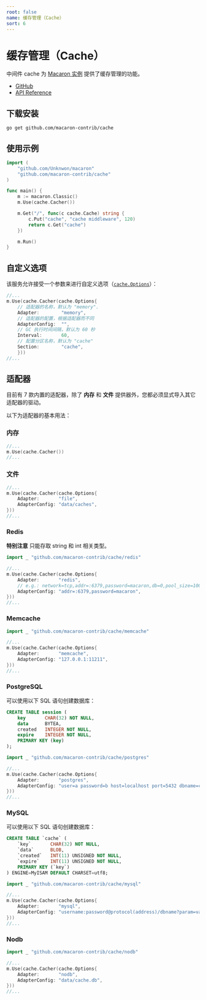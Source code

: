 ```yaml
---
root: false
name: 缓存管理（Cache）
sort: 6
---
```


# 缓存管理（Cache）

中间件 cache 为 [Macaron 实例](../intro/core_concepts#macaron-%E5%AE%9E%E4%BE%8B) 提供了缓存管理的功能。

- [GitHub](https://github.com/macaron-contrib/cache)
- [API Reference](https://gowalker.org/github.com/macaron-contrib/cache)

## 下载安装

    go get github.com/macaron-contrib/cache

## 使用示例

```go
import (
    "github.com/Unknwon/macaron"
    "github.com/macaron-contrib/cache"
)

func main() {
    m := macaron.Classic()
    m.Use(cache.Cacher())

    m.Get("/", func(c cache.Cache) string {
        c.Put("cache", "cache middleware", 120)
        return c.Get("cache")
    })

    m.Run()
}
```

## 自定义选项

该服务允许接受一个参数来进行自定义选项（[`cache.Options`](https://gowalker.org/github.com/macaron-contrib/cache#Options)）：

```go
//...
m.Use(cache.Cacher(cache.Options{
    // 适配器的名称，默认为 "memory".
    Adapter:        "memory",
    // 适配器的配置，根据适配器而不同
    AdapterConfig:  "",
    // GC 执行时间间隔，默认为 60 秒
    Interval:       60,
    // 配置分区名称，默认为 "cache"
    Section:        "cache",
    }))
//...
```

## 适配器


目前有 7 款内置的适配器，除了 **内存** 和 **文件** 提供器外，您都必须显式导入其它适配器的驱动。

以下为适配器的基本用法：

### 内存

```go
//...
m.Use(cache.Cacher())
//...
```

### 文件

```go
//...
m.Use(cache.Cacher(cache.Options{
    Adapter:       "file",
    AdapterConfig: "data/caches",
}))
//...
```

### Redis

**特别注意** 只能存取 string 和 int 相关类型。

```go
import _ "github.com/macaron-contrib/cache/redis"

//...
m.Use(cache.Cacher(cache.Options{
    Adapter:       "redis",
    // e.g.: network=tcp,addr=:6379,password=macaron,db=0,pool_size=100,idle_timeout=180
    AdapterConfig: "addr=:6379,password=macaron",
}))
//...
```

### Memcache

```go
import _ "github.com/macaron-contrib/cache/memcache"

//...
m.Use(cache.Cacher(cache.Options{
    Adapter:       "memcache",
    AdapterConfig: "127.0.0.1:11211",
}))
//...
```

### PostgreSQL

可以使用以下 SQL 语句创建数据库：

```sql
CREATE TABLE session (
    key       CHAR(32) NOT NULL,
    data      BYTEA,
    created   INTEGER NOT NULL,
    expire    INTEGER NOT NULL,
    PRIMARY KEY (key)
);
```

```go
import _ "github.com/macaron-contrib/cache/postgres"

//...
m.Use(cache.Cacher(cache.Options{
    Adapter:       "postgres",
    AdapterConfig: "user=a password=b host=localhost port=5432 dbname=c sslmode=disable",
}))
//...
```

### MySQL

可以使用以下 SQL 语句创建数据库：

```sql
CREATE TABLE `cache` (
    `key`       CHAR(32) NOT NULL,
    `data`      BLOB,
    `created`   INT(11) UNSIGNED NOT NULL,
    `expire`    INT(11) UNSIGNED NOT NULL,
    PRIMARY KEY (`key`)
) ENGINE=MyISAM DEFAULT CHARSET=utf8;
```

```go
import _ "github.com/macaron-contrib/cache/mysql"

//...
m.Use(cache.Cacher(cache.Options{
    Adapter:       "mysql",
    AdapterConfig: "username:password@protocol(address)/dbname?param=value",
}))
//...
```

### Nodb

```go
import _ "github.com/macaron-contrib/cache/nodb"

//...
m.Use(cache.Cacher(cache.Options{
    Adapter:       "nodb",
    AdapterConfig: "data/cache.db",
}))
//...
```
